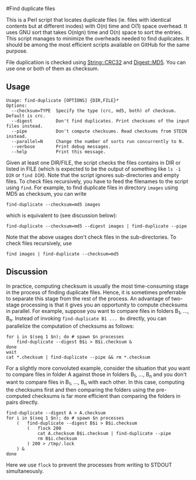 #Find duplicate files

This is a Perl script that locates duplicate files (ie. files with identical contents but at different inodes) with O(n) time and O(1) space overhead. It uses GNU sort that takes O(nlgn) time and O(n) space to sort the entries. This script manages to minimize the overheads needed to find duplicates. It should be among the most efficient scripts available on GitHub for the same purpose. 

File duplicatiion is checked using [String::CRC32](http://search.cpan.org/~soenke/String-CRC32-1.5/CRC32.pod) and [Digest::MD5](http://search.cpan.org/~gaas/Digest-MD5-2.54/MD5.pm). You can use one or both of them as checksum.

Usage
-----
    Usage: find-duplicate [OPTIONS] {DIR,FILE}*
    Options:
      --checksum=TYPE  Specify the type (crc, md5, both) of checksum. Default is crc.
      --digest         Don't find duplicates. Print checksums of the input files instead.
      --pipe           Don't compute checksums. Read checksums from STDIN instead.
      --parallel=N     Change the number of sorts run concurrently to N.
      --verbose        Print debug messages.
      --help           Print this message.

Given at least one DIR/FILE, the script checks the files contains in DIR or listed in FILE (which is expected to be the output of something like `ls -1 DIR` or `find DIR`). Note that the script ignores sub-directories and empty files. To check files recursively, you have to feed the filenames to the script using `find`. For example, to find duplicate files in directory `images` using MD5 as checksum, you can write

    find-duplicate --checksum=md5 images

which is equivalent to (see discussion below):

    find-duplicate --checksum=md5 --digest images | find-duplicate --pipe

Note that the above usages don't check files in the sub-directories. To check files recursively, use

    find images | find-duplicate --checksum=md5 

Discussion
-------
In practice, computing checksum is usually the most time-consuming stage in the process of finding duplicate files. Hence, it is sometimes preferrable to separate this stage from the rest of the process. An advantage of two-stage processing is that it gives you an opportunity to compute checksums in parallel. For example, suppose you want to compare files in folders B<sub>1</sub>, ..., B<sub>n</sub>. Instead of invoking `find-duplicate B1 ... Bn` directly, you can parallelize the computation of checksums as follows:

    for i in $(seq 1 $n); do # spawn $n processes
        find-duplicate --digest B$i > B$i.checksum &
    done
    wait 
    cat *.checksum | find-duplicate --pipe && rm *.checksum

For a slightly more convoluted example, consider the situation that you want to compare files in folder A against those in folders B<sub>1</sub>, ..., B<sub>n</sub> and you don't want to compare files in B<sub>1</sub>, ..., B<sub>n</sub> with each other. In this case, computing the checksums first and then comparing the folders using the pre-computed checksums is far more efficient than comparing the folders in pairs directly. 

    find-duplicate --digest A > A.checksum
    for i in $(seq 1 $n); do # spawn $n processes
        (   find-duplicate --digest B$i > B$i.checksum
            (   flock 200
                cat A.checksum B$i.checksum | find-duplicate --pipe
                rm B$i.checksum
            ) 200 > /tmp/.lock 
        ) &
    done

Here we use `flock` to prevent the processes from writing to STDOUT simultaneously.
